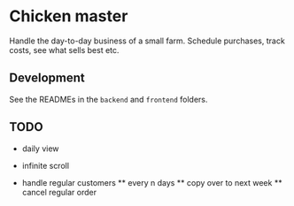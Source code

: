 # Chicken master

Handle the day-to-day business of a small farm. Schedule purchases, track costs, see what sells best etc.

## Development

See the READMEs in the `backend` and `frontend` folders.


## TODO
* daily view
* infinite scroll

* handle regular customers
** every n days
** copy over to next week
** cancel regular order
